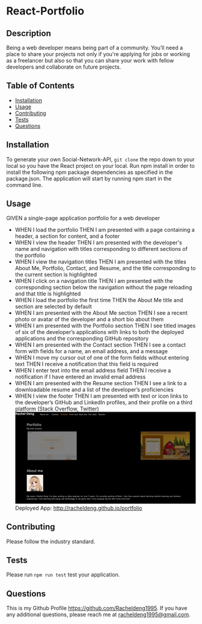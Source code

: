 # React-Portfolio
## Description
Being a web developer means being part of a community. You’ll need a place to share your projects not only if you're applying for jobs or working as a freelancer but also so that you can share your work with fellow developers and collaborate on future projects.
## Table of Contents
- [Installation](#installation)
- [Usage](#usage)
- [Contributing](#contributing)
- [Tests](#tests)
- [Questions](#questions)
## Installation
To generate your own Social-Network-API, ``git clone`` the repo down to your local so you have the React project on your local. Run npm install in order to install the following npm package dependencies as specified in the package.json. The application will start by running npm start in the command line. 
## Usage
GIVEN a single-page application portfolio for a web developer
- WHEN I load the portfolio
THEN I am presented with a page containing a header, a section for content, and a footer
- WHEN I view the header
THEN I am presented with the developer's name and navigation with titles corresponding to different sections of the portfolio
- WHEN I view the navigation titles
THEN I am presented with the titles About Me, Portfolio, Contact, and Resume, and the title corresponding to the current section is highlighted
- WHEN I click on a navigation title
THEN I am presented with the corresponding section below the navigation without the page reloading and that title is highlighted
- WHEN I load the portfolio the first time
THEN the About Me title and section are selected by default
- WHEN I am presented with the About Me section
THEN I see a recent photo or avatar of the developer and a short bio about them
- WHEN I am presented with the Portfolio section
THEN I see titled images of six of the developer’s applications with links to both the deployed applications and the corresponding GitHub repository
- WHEN I am presented with the Contact section
THEN I see a contact form with fields for a name, an email address, and a message
- WHEN I move my cursor out of one of the form fields without entering text
THEN I receive a notification that this field is required
- WHEN I enter text into the email address field
THEN I receive a notification if I have entered an invalid email address
- WHEN I am presented with the Resume section
THEN I see a link to a downloadable resume and a list of the developer’s proficiencies
- WHEN I view the footer
THEN I am presented with text or icon links to the developer’s GitHub and LinkedIn profiles, and their profile on a third platform (Stack Overflow, Twitter) 
![ScreenShot](./Screenshot%202022-11-04%20172514.jpg)
Deployed App: http://racheldeng.github.io/portfolio
## Contributing
Please follow the industry standard.
## Tests
Please run ``npm run test`` test your application.
## Questions
This is my Github Profile https://github.com/Racheldeng1995. If you have any additional questions, please reach me at racheldeng1995@gmail.com.